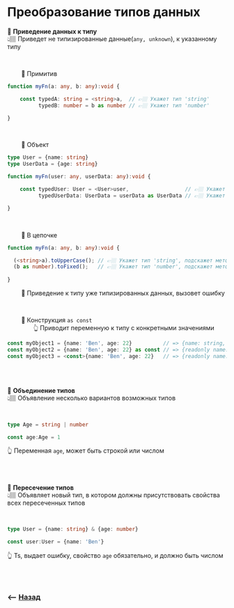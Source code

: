 # Преобразование типов данных

💠 **Приведение данных к типу**   
👆🏽 Приведет не типизированные данные(`any, unknown`), к указанному типу

<br>

&emsp;&emsp; 🔹 Примитив      
```typescript
function myFn(a: any, b: any):void {

    const typedA: string = <string>a,  // 👉🏼 Укажет тип 'string'
          typedB: number = b as number // 👉🏼 Укажет тип 'number'

}
```

<br>

&emsp;&emsp; 🔹 Объект      
```typescript
type User = {name: string}
type UserData = {age: string}

function myFn(user: any, userData: any):void {

    const typedUser: User = <User>user,                  // 👉🏼 Укажет тип 'User'
          typedUserData: UserData = userData as UserData // 👉🏼 Укажет тип 'UserData'

}
```

<br>

&emsp;&emsp; 🔹 В цепочке      
```typescript
function myFn(a: any, b: any):void {

  (<string>a).toUpperCase(); // 👉🏼 Укажет тип 'string', подскажет методы
  (b as number).toFixed();   // 👉🏼 Укажет тип 'number', подскажет методы
  
}
```

&emsp;&emsp; 🛑 Приведение к типу уже типизированных данных, вызовет ошибку       

<br>

&emsp;&emsp; 🔹 Конструкция `as const`  
&emsp;&emsp;&emsp;&emsp; 👆 Приводит переменную к типу с конкретными значениями   

```typescript
const myObject1 = {name: 'Ben', age: 22}          // => {name: string, age: number}
const myObject2 = {name: 'Ben', age: 22} as const // => {readonly name: "Ben", readonly age: 22}
const myObject3 = <const>{name: 'Ben', age: 22}   // => {readonly name: "Ben", readonly age: 22}
```

<br><br>

💠 **Объединение типов**   
👆🏽 Объявление несколько вариантов возможных типов


<br>

```typescript
type Age = string | number

const age:Age = 1
```
👆 Переменная `age`, может быть строкой или числом    

<br><br>

💠 **Пересечение типов**  
👆🏽 Объявляет новый тип, в котором должны присутствовать свойства всех пересеченных типов

<br>

```typescript
type User = {name: string} & {age: number}

const user:User = {name: 'Ben'}
```
👆 Ts, выдает ошибку, свойство `age` обязательно, и должно быть числом

<br><br>

### ⟵ **<a href="../../readme.md">Назад</a>**